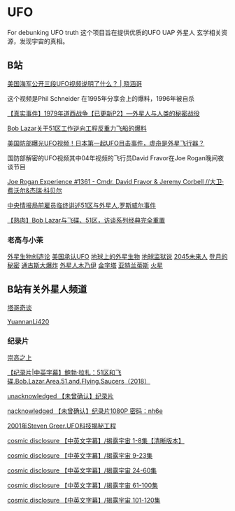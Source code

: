 # UFO
For debunking UFO truth
这个项目旨在提供优质的UFO UAP 外星人 玄学相关资源，发现宇宙的真相。

## B站
[美国海军公开三段UFO视频说明了什么？ | 晓涵哥](https://www.bilibili.com/video/BV18J411379y)

这个视频是Phil Schneider 在1995年分享会上的爆料，1996年被自杀

[【真实事件】1979年道西战争【已更新P2】—外星人与人类的秘密战役](https://www.bilibili.com/video/av17337731)

[Bob Lazar关于51区工作逆向工程反重力飞船的爆料](https://www.bilibili.com/video/BV1RW411b7a5)

[美国防部曝光UFO视频！日本第一起UFO目击事件，虚舟是外星飞行器？](https://www.bilibili.com/video/BV1Fa4y1v7EH)

国防部解密的UFO视频其中04年视频的飞行员David Fravor在Joe Rogan晚间夜谈节目

[Joe Rogan Experience #1361 - Cmdr. David Fravor & Jeremy Corbell //大卫·费沃尔&杰瑞·科贝尔](https://www.bilibili.com/video/BV1yK41157Vk)

[中央情报局前雇员临终讲述51区与外星人,罗斯威尔事件](https://www.bilibili.com/video/BV1iJ411R74x)

[【熟肉】Bob Lazar与飞碟、51区，访谈系列经典完全重置](https://www.bilibili.com/video/BV1ER4y1u7zK)


### 老高与小茉
[外星生物创造论](https://www.bilibili.com/video/BV1uU4y1d75B?p=12)
[美国承认UFO](https://www.bilibili.com/video/BV1uU4y1d75B?p=45)
[地球上的外星生物](https://www.bilibili.com/video/BV1uU4y1d75B?p=65)
[地球监狱说](https://www.bilibili.com/video/BV1uU4y1d75B?p=114)
[2045未来人](https://www.bilibili.com/video/BV1uU4y1d75B?p=123)
[登月的秘密](https://www.bilibili.com/video/BV1uU4y1d75B?p=140)
[通古斯大爆炸](https://www.bilibili.com/video/BV1uU4y1d75B?p=172)
[外星人木乃伊](https://www.bilibili.com/video/BV1uU4y1d75B?p=174)
[金字塔](https://www.bilibili.com/video/BV1uU4y1d75B?p=188)
[亚特兰蒂斯](https://www.bilibili.com/video/BV1iM4y157yG)
[火星](https://www.bilibili.com/video/BV1hM4y1T7bg/)

## B站有关外星人频道
[塔哥奇谈](https://space.bilibili.com/647063772)

[YuannanLi420](https://space.bilibili.com/475747316)


### 纪录片

[崇高之上](https://www.bilibili.com/video/BV1mA411H7kC)

[【纪录片|中英字幕】鲍勃·拉扎：51区和飞碟.Bob.Lazar.Area.51.and.Flying.Saucers（2018）](https://www.bilibili.com/video/BV1T4411g7gm)


[]()
[]()
[]()



[unacknowledged 【未曾确认】纪录片](http://pan.baidu.com/s/1c1UKxR6)

[nacknowledged 【未曾确认】纪录片1080P 密码：nh6e](https://pan.baidu.com/s/1NtvhCOXCUFVG-FgTcghjHA)

[2001年Steven Greer.UFO科技揭秘工程](https://www.bilibili.com/video/BV1DE411q7mr)

[cosmic disclosure 【中英文字幕】/揭露宇宙 1-8集【清晰版本】](https://www.bilibili.com/video/BV1uW411G7fZ)

[cosmic disclosure 【中英文字幕】/揭露宇宙 9-23集](https://www.bilibili.com/video/BV1cW411G796)

[cosmic disclosure 【中英文字幕】/揭露宇宙 24-60集](https://www.bilibili.com/video/BV1gW411G7su)

[cosmic disclosure 【中英文字幕】/揭露宇宙 61-100集](https://www.bilibili.com/video/BV1ms411n7nU)

[cosmic disclosure 【中英文字幕】/揭露宇宙 101-120集](https://www.bilibili.com/video/BV1UW411r7Ad)
